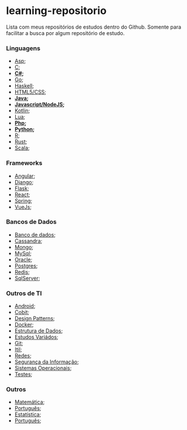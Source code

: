 # learning-repositorio
Lista com meus repositórios de estudos dentro do Github. Somente para facilitar a busca por algum repositório de estudo.

### Linguagens

* [Asp](https://github.com/marcoswebermw/learning-asp);
* [C]();
* **[C#](https://github.com/marcoswebermw/learning-c-sharp);**
* [Go]();
* [Haskell](https://github.com/marcoswebermw/learning-haskell);
* [HTML5/CSS]();
* **[Java](https://github.com/marcoswebermw/learning-java);**
* **[Javascript/NodeJS](https://github.com/marcoswebermw/learning-javascript);**
* [Kotlin]();
* [Lua]();
* **[Php](https://github.com/marcoswebermw/learning-php);**
* **[Python](https://github.com/marcoswebermw/learning-python);**
* [R]();
* [Rust]();
* [Scala]();


### Frameworks

* [Angular](https://github.com/marcoswebermw/learning-angular);
* [Django]();
* [Flask]();
* [React](https://github.com/marcoswebermw/learning-react);
* [Spring]();
* [VueJs]();


### Bancos de Dados

* [Banco de dados](https://github.com/marcoswebermw/learning-bd);
* [Cassandra](https://github.com/marcoswebermw/learning-bd/tree/master/noSQL/colunar/cassandra);
* [Mongo](https://github.com/marcoswebermw/learning-bd/tree/master/noSQL/documento/mongodb);
* [MySql](https://github.com/marcoswebermw/learning-bd/tree/master/relacional/mysql);
* [Oracle](https://github.com/marcoswebermw/learning-bd/tree/master/relacional/oracle);
* [Postgres]();
* [Redis]();
* [SqlServer](https://github.com/marcoswebermw/learning-bd/tree/master/relacional/mssql-server);



### Outros de TI

* [Android]();
* [Cobit]();
* [Design Patterns]();
* [Docker](https://github.com/marcoswebermw/docker-training);
* [Estrutura de Dados](https://github.com/marcoswebermw/estruturadedados-em-varias-linguagens);
* [Estudos Variádos](https://github.com/marcoswebermw/estudos);
* [Git](https://github.com/marcoswebermw/learning-git);
* [Itil]();
* [Redes]();
* [Segurança da Informação]();
* [Sistemas Operacionais]();
* [Testes]();
  
    
### Outros
  
* [Matemática]();
* [Português]();
* [Estatística]();
* [Português]();
